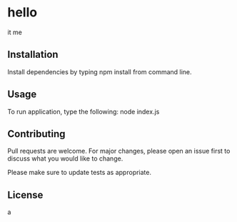 
# hello

it me

## Installation

Install dependencies by typing npm install from command line.

## Usage

To run application, type the following: 
node index.js

## Contributing
Pull requests are welcome. For major changes, please open an issue first to discuss what you would like to change.

Please make sure to update tests as appropriate.

## License
a
